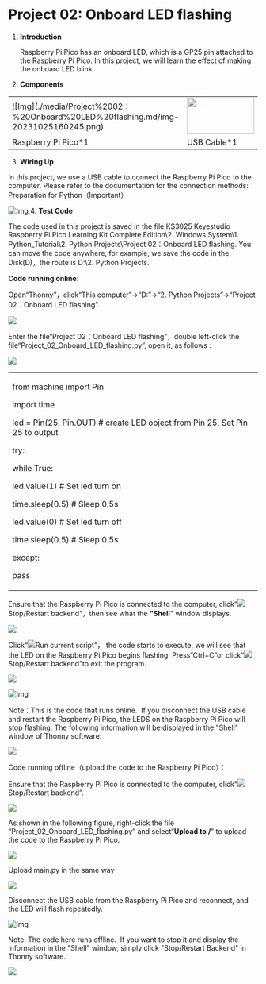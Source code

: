 # Project 02: Onboard LED flashing

1.  **Introduction**
    
    Raspberry Pi Pico has an onboard LED, which is a GP25 pin attached to the Raspberry Pi Pico. In this project, we will learn the effect of making the onboard LED blink. 
    
2.  **Components**

<table>
<tbody>
<tr class="odd">
<td>![Img](./media/Project%2002：%20Onboard%20LED%20flashing.md/img-20231025160245.png)
</td>
<td><img src="https://raw.githubusercontent.com/keyestudio/KS3025-KS3025F-Keyestudio-Raspberry-Pi-Pico-Learning-Kit-Complete-Edition-Python/master/media/3bdcc62cfa661d2b860a76e28537e21e.png" style="width:1.41667in;height:0.76042in" /></td>
</tr>
<tr class="even">
<td>Raspberry Pi Pico*1</td>
<td>USB Cable*1</td>
</tr>
</tbody>
</table>

3.  **Wiring Up**
    
In this project, we use a USB cable to connect the Raspberry Pi Pico to the computer. Please refer to the documentation for the connection methods: Preparation for Python（Important）

![Img](./media/Project%2001%20Hello%20World.md/img-20231025082042.png)
4.  **Test Code**
    
The code used in this project is saved in the file KS3025 Keyestudio Raspberry Pi Pico Learning Kit Complete Edition\\2. Windows System\\1. Python\_Tutorial\\2. Python Projects\\Project 02：Onboard LED flashing. You can move the code anywhere, for example, we save the code in the Disk(D)，the route is D:\\2. Python Projects.

**Code running online:**

Open“Thonny”，click“This computer”→“D:”→“2. Python Projects”→“Project 02：Onboard LED flashing”.

![](/media/17519952e7c0019f1f0591903caa26d8.png)

Enter the file“Project 02：Onboard LED flashing”，double left-click the file“Project\_02\_Onboard\_LED\_flashing.py”, open it, as follows :

![](/media/87a877076f95cbe7d684ecc05de3e0cf.png)

<table>
<tbody>
<tr class="odd">
<td><p>from machine import Pin</p>
<p>import time</p>
<p>led = Pin(25, Pin.OUT) # create LED object from Pin 25, Set Pin 25 to output</p>
<p>try:</p>
<p>while True:</p>
<p>led.value(1) # Set led turn on</p>
<p>time.sleep(0.5) # Sleep 0.5s</p>
<p>led.value(0) # Set led turn off</p>
<p>time.sleep(0.5) # Sleep 0.5s</p>
<p>except:</p>
<p>pass</p></td>
</tr>
</tbody>
</table>

Ensure that the Raspberry Pi Pico is connected to the computer, click“![](/media/27451c8a9c13e29d02bc0f5831cfaf1f.png)Stop/Restart backend”，then see what the **"Shell**" window displays.

![](/media/a53cb17aaa0b29d1c5f359f222868c69.png)

Click“![](/media/da852227207616ccd9aff28f19e02690.png)Run current script”， the code starts to execute, we will see that the LED on the Raspberry Pi Pico begins flashing. Press“Ctrl+C”or click“![](/media/27451c8a9c13e29d02bc0f5831cfaf1f.png)Stop/Restart backend”to exit the program.

![](/media/79796116d54281366ee2e4871dd4ca33.png)


![Img](./media/Project%2002：%20Onboard%20LED%20flashing.md/img-20231025162458.png)

Note：This is the code that runs online.  If you disconnect the USB cable and restart the Raspberry Pi Pico, the LEDS on the Raspberry Pi Pico will stop flashing. The following information will be displayed in the "Shell" window of Thonny software:  

![](/media/dde0b82feb441565c2bfa9517dedfed0.png)

Code running offline（upload the code to the Raspberry Pi Pico）：

Ensure that the Raspberry Pi Pico is connected to the computer, click“![](/media/27451c8a9c13e29d02bc0f5831cfaf1f.png)Stop/Restart backend”.

![](/media/705d3bdd9cad821399137c7c0df72e86.png)

As shown in the following figure, right-click the file “Project\_02\_Onboard\_LED\_flashing.py” and select“**Upload to /**” to upload the code to the Raspberry Pi Pico.  

![](/media/4e83ee98b0da014fae6896f4fb14c889.png)

Upload main.py in the same way

![](/media/1591c6146bbcd2df9c9ba1aec14a86ca.png)

Disconnect the USB cable from the Raspberry Pi Pico and reconnect, and the LED will flash repeatedly. 


![Img](./media/Project%2002：%20Onboard%20LED%20flashing.md/img-20231025162516.png)

Note: The code here runs offline.  If you want to stop it and display the information in the "Shell" window, simply click "Stop/Restart Backend" in Thonny software.  

![](/media/f7ca5b1be220957141fb119e6cc4ab37.png)

